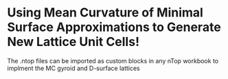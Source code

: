 # Using Mean Curvature of Minimal Surface Approximations to Generate New Lattice Unit Cells!

The .ntop files can be imported as custom blocks in any nTop workbook to implment the MC gyroid and D-surface lattices
